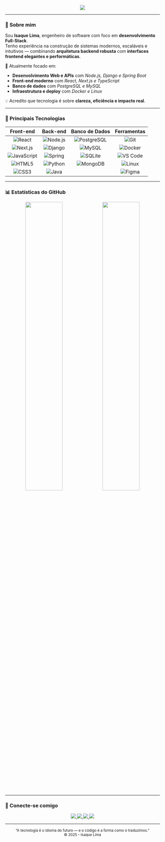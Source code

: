 <!-- HEADER -->
<div align="center">
  <picture>
    <source media="(prefers-color-scheme: dark)" srcset="https://capsule-render.vercel.app/api?type=waving&height=250&color=0:0f2027,100:203a43&text=Isaque%20Lima&fontColor=ffffff&fontAlignY=35&fontSize=45&desc=Full-Stack%20Software%20Engineer%20|%20React%20%26%20Node.js&descAlignY=55&descAlign=50&animation=fadeIn"/>
    <source media="(prefers-color-scheme: light)" srcset="https://capsule-render.vercel.app/api?type=waving&height=250&color=0:f5f5f5,100:dce3e8&text=Isaque%20Lima&fontColor=000000&fontAlignY=35&fontSize=45&desc=Full-Stack%20Software%20Engineer%20|%20React%20%26%20Node.js&descAlignY=55&descAlign=50&animation=fadeIn"/>
    <img src="https://capsule-render.vercel.app/api?type=waving&height=250&color=gradient&text=Isaque%20Lima&desc=Full-Stack%20Software%20Engineer%20|%20React%20%26%20Node.js"/>
  </picture>
</div>

---

### 👋 Sobre mim
Sou **Isaque Lima**, engenheiro de software com foco em **desenvolvimento Full-Stack**.  
Tenho experiência na construção de sistemas modernos, escaláveis e intuitivos — combinando **arquitetura backend robusta** com **interfaces frontend elegantes e performáticas**.

🎯 Atualmente focado em:
- **Desenvolvimento Web e APIs** com *Node.js, Django e Spring Boot*  
- **Front-end moderno** com *React, Next.js e TypeScript*  
- **Banco de dados** com *PostgreSQL e MySQL*  
- **Infraestrutura e deploy** com *Docker e Linux*

💡 Acredito que tecnologia é sobre **clareza, eficiência e impacto real**.

---

### 🧠 Principais Tecnologias

<div align="center">

| Front-end | Back-end | Banco de Dados | Ferramentas |
|:--:|:--:|:--:|:--:|
| ![React](https://cdn.jsdelivr.net/gh/devicons/devicon/icons/react/react-original.svg) | ![Node.js](https://cdn.jsdelivr.net/gh/devicons/devicon/icons/nodejs/nodejs-original.svg) | ![PostgreSQL](https://cdn.jsdelivr.net/gh/devicons/devicon/icons/postgresql/postgresql-original.svg) | ![Git](https://cdn.jsdelivr.net/gh/devicons/devicon/icons/git/git-original.svg) |
| ![Next.js](https://cdn.jsdelivr.net/gh/devicons/devicon/icons/nextjs/nextjs-original.svg) | ![Django](https://cdn.jsdelivr.net/gh/devicons/devicon/icons/django/django-plain.svg) | ![MySQL](https://cdn.jsdelivr.net/gh/devicons/devicon/icons/mysql/mysql-original.svg) | ![Docker](https://cdn.jsdelivr.net/gh/devicons/devicon/icons/docker/docker-original.svg) |
| ![JavaScript](https://cdn.jsdelivr.net/gh/devicons/devicon/icons/javascript/javascript-original.svg) | ![Spring](https://cdn.jsdelivr.net/gh/devicons/devicon/icons/spring/spring-original.svg) | ![SQLite](https://cdn.jsdelivr.net/gh/devicons/devicon/icons/sqlite/sqlite-original.svg) | ![VS Code](https://cdn.jsdelivr.net/gh/devicons/devicon/icons/visualstudio/visualstudio-plain.svg) |
| ![HTML5](https://cdn.jsdelivr.net/gh/devicons/devicon/icons/html5/html5-original.svg) | ![Python](https://cdn.jsdelivr.net/gh/devicons/devicon/icons/python/python-original.svg) | ![MongoDB](https://cdn.jsdelivr.net/gh/devicons/devicon/icons/mongodb/mongodb-original.svg) | ![Linux](https://cdn.jsdelivr.net/gh/devicons/devicon/icons/linux/linux-original.svg) |
| ![CSS3](https://cdn.jsdelivr.net/gh/devicons/devicon/icons/css3/css3-original.svg) | ![Java](https://cdn.jsdelivr.net/gh/devicons/devicon/icons/java/java-original.svg) |   | ![Figma](https://cdn.jsdelivr.net/gh/devicons/devicon/icons/figma/figma-original.svg) |

</div>

---

### 📊 Estatísticas do GitHub

<div align="center">
  <picture>
    <source media="(prefers-color-scheme: dark)" srcset="https://github-readme-stats.vercel.app/api?username=isaqueof&theme=tokyonight&show_icons=true&hide_border=true&include_all_commits=true&count_private=true"/>
    <source media="(prefers-color-scheme: light)" srcset="https://github-readme-stats.vercel.app/api?username=isaqueof&theme=default&show_icons=true&hide_border=true&include_all_commits=true&count_private=true"/>
    <img width="49%" src="https://github-readme-stats.vercel.app/api?username=isaqueof&theme=default"/>
  </picture>
  
  <picture>
    <source media="(prefers-color-scheme: dark)" srcset="https://github-readme-stats.vercel.app/api/top-langs/?username=isaqueof&layout=compact&theme=tokyonight&hide_border=true"/>
    <source media="(prefers-color-scheme: light)" srcset="https://github-readme-stats.vercel.app/api/top-langs/?username=isaqueof&layout=compact&theme=default&hide_border=true"/>
    <img width="49%" src="https://github-readme-stats.vercel.app/api/top-langs/?username=isaqueof&layout=compact&theme=default"/>
  </picture>
</div>

---

### 🤝 Conecte-se comigo

<div align="center">
  <a href="#" title="LinkedIn">
    <img src="https://img.shields.io/badge/LinkedIn-0A66C2.svg?style=for-the-badge&logo=linkedin&logoColor=white"/>
  </a>
  <a href="https://wa.me/+55" title="WhatsApp">
    <img src="https://img.shields.io/badge/WhatsApp-25D366.svg?style=for-the-badge&logo=whatsapp&logoColor=white"/>
  </a>
  <a href="https://www.instagram.com/" title="Instagram">
    <img src="https://img.shields.io/badge/Instagram-E4405F.svg?style=for-the-badge&logo=instagram&logoColor=white"/>
  </a>
  <a href="#" title="Portfolio">
    <img src="https://img.shields.io/badge/Portfolio-000000.svg?style=for-the-badge&logo=vercel&logoColor=white"/>
  </a>
</div>

---

<div align="center">
  <sub>“A tecnologia é o idioma do futuro — e o código é a forma como o traduzimos.”</sub>  
  <br>
  <sub>© 2025 - Isaque Lima</sub>
</div>
